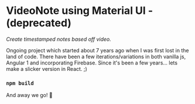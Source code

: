 # VideoNote using Material UI - (deprecated)

_Create timestamped notes based off video._

Ongoing project which started about 7 years ago when I was first lost in the land of code. There have been a few iterations/variations in both vanilla js, Angular 1 and incorporating Firebase. Since it's been a few years... lets make a slicker version in React. ;)

### `npm build`

And away we go! 🚀
